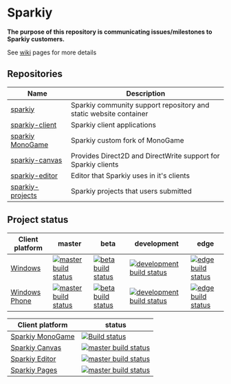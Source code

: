 # Sparkiy

**The purpose of this repository is communicating issues/milestones to Sparkiy customers.**

See [wiki](https://github.com/Sparkiy/sparkiy-docs/wiki) pages for more details

## Repositories

| Name | Description |
| ---- | ----------- |
| [sparkiy](https://github.com/Sparkiy/sparkiy) | Sparkiy community support repository and static website container |
| [sparkiy-client](https://github.com/Sparkiy/sparkiy-client) | Sparkiy client applications |
| [sparkiy MonoGame](https://github.com/Sparkiy/MonoGame) | Sparkiy custom fork of MonoGame |
| [sparkiy-canvas](https://github.com/Sparkiy/sparkiy-canvas) | Provides Direct2D and DirectWrite support for Sparkiy clients |
| [sparkiy-editor](https://github.com/Sparkiy/sparkiy-editor) | Editor that Sparkiy uses in it's clients |
| [sparkiy-projects](https://github.com/Sparkiy/sparkiy-projects) | Sparkiy projects that users submitted |

## Project status

| Client platform | master | beta | development | edge |
| --------------- | ------ | ---- | ----------- | ---- |
| [Windows](https://github.com/Sparkiy/sparkiy-client) | [![master build status](https://ci.appveyor.com/api/projects/status/gvxevc5yih5oodnn/branch/master?svg=true&pendingText=pending...&passingText=OK&failingText=failed)](https://ci.appveyor.com/project/AleksandarDev/sparkiy-client/branch/master) | [![beta build status](https://ci.appveyor.com/api/projects/status/gvxevc5yih5oodnn/branch/beta?svg=true&pendingText=pending...&passingText=OK&failingText=failed)](https://ci.appveyor.com/project/AleksandarDev/sparkiy-client/branch/beta) | [![development build status](https://ci.appveyor.com/api/projects/status/gvxevc5yih5oodnn/branch/development?svg=true&pendingText=pending...&passingText=OK&failingText=failed)](https://ci.appveyor.com/project/AleksandarDev/sparkiy-client/branch/development) | [![edge build status](https://ci.appveyor.com/api/projects/status/gvxevc5yih5oodnn/branch/edge?svg=true&pendingText=pending...&passingText=OK&failingText=failed)](https://ci.appveyor.com/project/AleksandarDev/sparkiy-client/branch/edge) |
| [Windows Phone](https://github.com/Sparkiy/sparkiy-client) | [![master build status](https://ci.appveyor.com/api/projects/status/irxc51l1e8bs6s2x/branch/master?svg=true&pendingText=pending...&passingText=OK&failingText=failed)](https://ci.appveyor.com/project/AleksandarDev/sparkiy-client/branch/master) | [![beta build status](https://ci.appveyor.com/api/projects/status/irxc51l1e8bs6s2x/branch/beta?svg=true&pendingText=pending...&passingText=OK&failingText=failed)](https://ci.appveyor.com/project/AleksandarDev/sparkiy-client/branch/beta) | [![development build status](https://ci.appveyor.com/api/projects/status/irxc51l1e8bs6s2x/branch/development?svg=true&pendingText=pending...&passingText=OK&failingText=failed)](https://ci.appveyor.com/project/AleksandarDev/sparkiy-client/branch/development) | [![edge build status](https://ci.appveyor.com/api/projects/status/irxc51l1e8bs6s2x/branch/edge?svg=true&pendingText=pending...&passingText=OK&failingText=failed)](https://ci.appveyor.com/project/AleksandarDev/sparkiy-client/branch/edge) |

| Client platform | status |
| --------------- | ------ |
| [Sparkiy MonoGame](https://github.com/Sparkiy/MonoGame) | [![Build status](https://ci.appveyor.com/api/projects/status/al0q6j170okc3qm7/branch/sparkiy?svg=true&pendingText=pending...&passingText=OK&failingText=failed)](https://ci.appveyor.com/project/AleksandarDev/monogame/branch/sparkiy) |
| [Sparkiy Canvas](https://github.com/Sparkiy/sparkiy-canvas) | [![master build status](https://ci.appveyor.com/api/projects/status/i2x9sa0ov2d3v500/branch/master?svg=true&pendingText=pending...&passingText=OK&failingText=failed)](https://ci.appveyor.com/project/AleksandarDev/sharpdx-toolkit-game-direct2d/branch/master) |
| [Sparkiy Editor](https://github.com/Sparkiy/sparkiy-editor) | [![master build status](https://ci.appveyor.com/api/projects/status/kj3inj3p2r3bo7oi/branch/master?svg=true&pendingText=pending...&passingText=OK&failingText=failed)](https://ci.appveyor.com/project/AleksandarDev/sparkiy-editor/branch/master) |
| [Sparkiy Pages](https://github.com/Sparkiy/sparkiy/tree/gh-pages) | [![master build status](https://ci.appveyor.com/api/projects/status/1pbg4vonu0knxijq/branch/gh-pages-source?svg=true&pendingText=pending...&passingText=OK&failingText=failed)](https://ci.appveyor.com/project/AleksandarDev/sparkiy/branch/gh-pages-source) |
